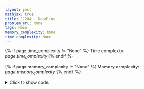 ```yaml
---
layout: post
mathjax: true
title: 1228A - Deadline
problem_url: None
tags: None
memory_complexity: None
time_complexity: None
---
```




{% if page.time_complexity != "None" %}
Time complexity: ${{ page.time_complexity }}$
{% endif %}

{% if page.memory_complexity != "None" %}
Memory complexity: ${{ page.memory_complexity }}$
{% endif %}

<details>
<summary>
<p style="display:inline">Click to show code.</p>
</summary>
```cpp
{% raw %}
using namespace std;
int time_spent(int x, int d) { return x + (int)ceil((d * 1.0) / (x + 1)); }
int binary_search(int n, int d) {
  int l = 1;
  int h = d - 1;
  while (l <= h) {
    int mid1 = l + (h - l) / 3;
    int mid2 = h - (h - l) / 3;
    int ans1 = time_spent(mid1, d);
    int ans2 = time_spent(mid2, d);
    if (ans1 <= n or ans2 <= n)
      return 1;
    else {
      if (ans1 < ans2)
        h = mid2 - 1;
      else {
        l = mid1 + 1;
      }
    }
  }
  return -1;
}
bool solve(int n, int d) {
  if (d <= n or binary_search(n, d) != -1)
    return true;
  return false;
}
int main(void) {
  int T;
  cin >> T;
  while (T--) {
    int n, d;
    cin >> n >> d;
    if (solve(n, d))
      cout << "YES" << endl;
    else
      cout << "NO" << endl;
  }
  return 0;
}

{% endraw %}
```
</details>

